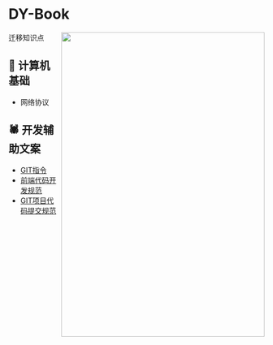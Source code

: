 # DY-Book

<image src='http://d.paper.i4.cn/max/2017/03/20/14/1489990733158_705228.JPG' width='400' height='600' align=right />

迁移知识点

## 🧮 计算机基础
- 网络协议

## 🕷️ 开发辅助文案
- [GIT指令](https://github.com/J-DuYa/DY-Book/issues/1)
- [前端代码开发规范](https://github.com/J-DuYa/DY-Book/issues/3)
- [GIT项目代码提交规范](https://github.com/J-DuYa/DY-Book/issues/4)
